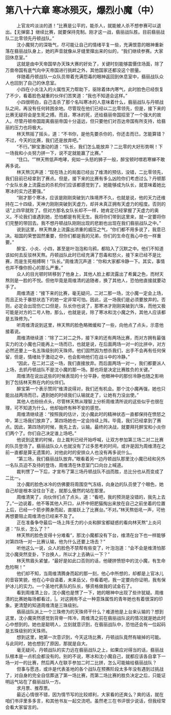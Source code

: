 <h1>第八十六章 寒冰殒灭，爆烈小魔（中）</h1>
<div id="content">&nbsp&nbsp&nbsp&nbsp&nbsp&nbsp&nbsp&nbsp
 上官龙吟淡淡的道！”比赛是公平的，能杀人，就能被人杀不想参赛可以退出。【无弹窗.】继续比赛，就要保持克制。刚才这一战，翡丽战队胜。目前翡丽战队二比零领先丹顿战队。”
 <br/>&nbsp&nbsp&nbsp&nbsp&nbsp&nbsp&nbsp&nbsp
 沈小魔努力的深吸气，尽可能让自己的情绪平复一些，充满恨意的眼神重新落在翡丽战队身上，她的声音就像从牙缝里撺出来的似的，“我们继续参赛。大家回休息室。”
 <br/>&nbsp&nbsp&nbsp&nbsp&nbsp&nbsp&nbsp&nbsp
 这就是由中天帝国举办天珠大赛的好处了，关键时刻能够震慑住场面，除了万兽帝国有底气向中天帝国进行挑衅之外，其他国家还都没这个胆量。
 <br/>&nbsp&nbsp&nbsp&nbsp&nbsp&nbsp&nbsp&nbsp
 伴随着丹顿战队一众队员带着充满怨毒的眼神返回到休息室中，翡丽战队众人也回到了自己的休息室。
 <br/>&nbsp&nbsp&nbsp&nbsp&nbsp&nbsp&nbsp&nbsp
 小四在小炎注入的火属性天力帮助下，驱除着体内寒气，此时脸色已经恢复了不少，看着脸色凝重的伙伴们苦笑道：“我也不知道会这样。”
 <br/>&nbsp&nbsp&nbsp&nbsp&nbsp&nbsp&nbsp&nbsp
 小四很明白，自己击杀了那个名叫寒冰的人意味着什么，翡丽战队与丹顿战队之间，再没有任何转困余地。尽管现在他们已经以二比零领先，但是，接下来的比赛无疑将会是生死之搏。而且，寒冰的死，还给翡丽帝国招至了一个强大的故人。尽管丹顿帝国距离翡丽帝国十分遥远，但只要他们对百达帝国有所支持，给翡丽的压力也将极大。
 <br/>&nbsp&nbsp&nbsp&nbsp&nbsp&nbsp&nbsp&nbsp
 林天熬摇了摇头，道：“不书你，是他先要杀你的，你还击而已，怎能算错？不过，今天的比赛，我们还是放弃吧。”
 <br/>&nbsp&nbsp&nbsp&nbsp&nbsp&nbsp&nbsp&nbsp
 “不行。”醉宝激动的道：“队长，我们怎么能放弃？二比零的大好形势啊！下一场我和小炎努力拼一下，说不定就能赢了比赛。”
 <br/>&nbsp&nbsp&nbsp&nbsp&nbsp&nbsp&nbsp&nbsp
 “住口。“”林天熬低声咆哮，宛如一头怒的狮子一般，醉宝顿时噤若寒蝉不敢再多说。
 <br/>&nbsp&nbsp&nbsp&nbsp&nbsp&nbsp&nbsp&nbsp
 林天熬沉声道：“现在场上的局面已经出了维清的预估，没错，二比零领先，我们目前已经拿到了赛点。但是，接下来的比赛有多么凶险你们考虑过么？丹顿那个女队长身上流露出的杀机你们应该都感觉到了。她能够成为队长，就意味着她比寒冰的实力还要强。”
 <br/>&nbsp&nbsp&nbsp&nbsp&nbsp&nbsp&nbsp&nbsp
 “刚才那个寒冰，应该是刚刚突破到六珠境界不久，也就是说，他的天力还维持在二十四级，天神力刚刚突破到天虚力，却并未真正拥有天虚力的程度。否则的话”上四早就败了。但对方那名女队长却不一样，她肯定已经掌握了天虚力的奥义。不论我们谁遇到她，恐怕都是有死无生。我将你们带到这里来，就一定要将你们完整的带回去。我不想丹顿战队刚刚出现的悲剧也出现在我们翡丽战队之中。”
 <br/>&nbsp&nbsp&nbsp&nbsp&nbsp&nbsp&nbsp&nbsp
 说到这里，林天熬身上流露出浓重的威压之气，“你们都不用多说了，我意已决。祖国的荣誉固然重要，但你们都是我的兄弟，你们的生命在我心中也一样重要。”
 <br/>&nbsp&nbsp&nbsp&nbsp&nbsp&nbsp&nbsp&nbsp
 醉宝、小炎、小四，甚至是叶泡泡和乌鸦，都陷入了沉默之中。他们不知道该如何去反驳林天熬。丹顿战队此时已经充满了怨毒和怒火，接下来已经不是比赛，而是生死相搏啊！”队长。”周维清沉声道：“你和大家都冷静一下。其实，事情也并不像你担心的那么严重。”
 <br/>&nbsp&nbsp&nbsp&nbsp&nbsp&nbsp&nbsp&nbsp
 众人的目光顿时转移到了他身上，其他人脸上都流露出了希冀之色，而材天熬则是一脸的不悦。但他毕竟是周维清的追随者，换了其他人，恐怕他直接就要动手了。
 <br/>&nbsp&nbsp&nbsp&nbsp&nbsp&nbsp&nbsp&nbsp
 周维清道：“接下来的比赛，毫无疑问，二对二那一场，沈小魔一定会上场，而且正处于暴怒状态下的她一定非常可怕。因此，这一场我们是必须要放弃的。否则，必定会出现伤亡口但是，队长你也说了，那寒冰才刚刚突破到六珠，而他又极可能是对方的二号人物，那么，也就是说，除了寒冰和沈小魔之外，其他人应该都是五珠修为。”
 <br/>&nbsp&nbsp&nbsp&nbsp&nbsp&nbsp&nbsp&nbsp
 听周维清说到这里，林天熬的脸色略微缓和了一些，向他点了点头，示意他接着说。
 <br/>&nbsp&nbsp&nbsp&nbsp&nbsp&nbsp&nbsp&nbsp
 周维清继续道：“除了二对二之外，接下来的还有两场比赛，而对方拥有最强实力的沈小魔也只能再上一场而已，也就是说，在后面两场一对一的比拼中，对方必然还要上一名五珠级别的天珠师。他们固然因为想杀我们，出手不会再有任何保留，但是，情绪处于激动之中，也会影响他们在战斗中的冷静。”
 <br/>&nbsp&nbsp&nbsp&nbsp&nbsp&nbsp&nbsp&nbsp
 “因此，在二对二这一场，我们直接放弃。而后面两场一对一，我们都要派人上场，去抓丹顿战队不是沈小魔的那一场。那也将是决定比赛胜负的关键。”
 <br/>&nbsp&nbsp&nbsp&nbsp&nbsp&nbsp&nbsp&nbsp
 周维清在说出这些的时候表现的十分平静，他眼神中的那份冷静也随之影响到了包括林天熬在内的伙伴们。
 <br/>&nbsp&nbsp&nbsp&nbsp&nbsp&nbsp&nbsp&nbsp
 醉宝第一个表示赞同“维清说得对，我们还有机会。那个沈小魔再强，她也只能出战两场而已，遇到她的时续我们认输就走了，让她有力没出使。”
 <br/>&nbsp&nbsp&nbsp&nbsp&nbsp&nbsp&nbsp&nbsp
 其他人也纷纷点头，尽管林天熬从理智上分析周维清所说的这些似乎也很在理，可不知道为什么，他却始终有种不安的感觉。
 <br/>&nbsp&nbsp&nbsp&nbsp&nbsp&nbsp&nbsp&nbsp
 周维清继续道：“按照我的估计，沈小魔此时的精神状态一直都保持在愤怒之中，第三场我们放弃了，第四场她也一定会持续上阵。毕竟，我们已经拿到了赛点。因此，第四场的时候，我先上去，认输。最终的决战，就要拜托醉宝和小炎你们两个了。你们自己决定谁上场吧。”
 <br/>&nbsp&nbsp&nbsp&nbsp&nbsp&nbsp&nbsp&nbsp
 他说到这里的时候，台上裁判已经开始呼喊，让双方参加第三场二对二比赛的队员登场了。翡丽战队众人也就没有了过多思考的时间，或许是因为周维清在之前一直都是算无遗策的，对他此时的安排众人也没有再多说什么。
 <br/>&nbsp&nbsp&nbsp&nbsp&nbsp&nbsp&nbsp&nbsp
 “第三场，我们翡丽战队放弃。”眼看着另一边丹顿战队那里沈小魔已经和另外一名队员迫不及待的登场，周维清在休息室门口向台上喊道。
 <br/>&nbsp&nbsp&nbsp&nbsp&nbsp&nbsp&nbsp&nbsp
 裁判愣了一下后，才宣布了第三场丹顿战队不战而胜，总比分也从而变成了二比一。
 <br/>&nbsp&nbsp&nbsp&nbsp&nbsp&nbsp&nbsp&nbsp
 沈小魔的脸色冰冷的仿佛要将周围空气冻结，向身边的队员使了个眼色，她自己却是根本没往台下走，就那么傲然的站在那里。
 <br/>&nbsp&nbsp&nbsp&nbsp&nbsp&nbsp&nbsp&nbsp
 周维清笑了，向伙伴们点了点头，道：“看吧，我的预测是没错的，我先上去了。”一边说着，他不等其他人开口，从怀中把肥猫掏出来放在自己之前坐着的位置上后，已经一个箭步腾身而起，直接跃上了比赛台。”不对。”林天熬低吼一声，可他再想要阻止周维清也已经来不及了。
 <br/>&nbsp&nbsp&nbsp&nbsp&nbsp&nbsp&nbsp&nbsp
 正在准备争夺最后一场上阵壬力的小炎和醉宝都疑惑的看向林天熬”上炎问道：“队长，怎么了？”
 <br/>&nbsp&nbsp&nbsp&nbsp&nbsp&nbsp&nbsp&nbsp
 林天熬的脸色变得十分难看“，那沈小魔都没有下台，维清在台下也一样能够对第四场一对一比赛认输，他为什么还要上场去？”
 <br/>&nbsp&nbsp&nbsp&nbsp&nbsp&nbsp&nbsp&nbsp
 听他这么一说，众人的脸色不禁帮有些变了，叶泡泡道：“会不会是维清怕那沈小魔突然变卦，下台换人，所以才上去确认一下？”
 <br/>&nbsp&nbsp&nbsp&nbsp&nbsp&nbsp&nbsp&nbsp
 林天熬眉头紧皱，“最好是如此口否则的话，他硬拼愤怒中的沈小魔，有生命危险啊！”
 <br/>&nbsp&nbsp&nbsp&nbsp&nbsp&nbsp&nbsp&nbsp
 他们却不知，当周维清腾身而起的那一刻，他心中所想的，却都是上官冰儿的音容笑貌，他在心中自语着，未来岳父，你看着吧，我一定要向你证明，我有保护冰儿的实力。一个圣地代表队的队长，够资格做我的试金石了。
 <br/>&nbsp&nbsp&nbsp&nbsp&nbsp&nbsp&nbsp&nbsp
 看到周维清上台，沈小魔也是愣了一下，她的眼神中出现了些许犹疑。周维清的比赛她每场都看过，|。对这拥有不止一种意珠属性的青年她也有着很深的印象。更清楚的知道周维清是三珠级别。
 <br/>&nbsp&nbsp&nbsp&nbsp&nbsp&nbsp&nbsp&nbsp
 翡丽战队派上一个三珠修为的天珠师干什么？难道他是上台来认输的？想到这里，沈小魔突然感觉到背脊一阵冷，周维清之前在翡丽战队说的情况就是她此时心中想到的。她也是聪明人，立刻就意识到，在翡丽战队中，恐怕还会有一位起码是五珠级别的天珠师。
 <br/>&nbsp&nbsp&nbsp&nbsp&nbsp&nbsp&nbsp&nbsp
 想到这里，她第一次意识到，今天这场比赛，丹顿战队竟然有输掉的可能。与此同时，她也想到了原因，那就是自大。
 <br/>&nbsp&nbsp&nbsp&nbsp&nbsp&nbsp&nbsp&nbsp
 毫无疑问，丹顿战队的实力远在翡丽战队之上，如果应对得当的话，翡丽战队根本是一点机会都没有的。别的不说，寒冰和沈小魔自己，就都应该各自拿下一场一对一的比赛，然后两人在联手参加二时二比拼，怎么可能输给翡丽战队？
 <br/>&nbsp&nbsp&nbsp&nbsp&nbsp&nbsp&nbsp&nbsp
 但事与愿违，或许是代表圣地的各个战队在预赛阶段太多年没有遇到过挑战了，对自身的完全自信葬送了第一场比赛，而第二场比赛的胜负决定之后，只能证明运气站在了翡丽战队一方。
 <br/>&nbsp&nbsp&nbsp&nbsp&nbsp&nbsp&nbsp&nbsp
 求月票、推荐票。
 <br/>&nbsp&nbsp&nbsp&nbsp&nbsp&nbsp&nbsp&nbsp
 最近心情很不错，因为情节写的比较顺利，大家看的还爽么？爽的话，就在咱们书评里多多言，和其他书友一起交流吧。虽然老三在书评很少说话，但我经常会看大家留言的。
 <br/>&nbsp&nbsp&nbsp&nbsp&nbsp&nbsp&nbsp&nbsp
 <br/>&nbsp&nbsp&nbsp&nbsp&nbsp&nbsp&nbsp&nbsp
</div>
